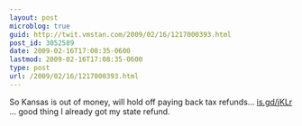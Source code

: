 ```yaml
---
layout: post
microblog: true
guid: http://twit.vmstan.com/2009/02/16/1217000393.html
post_id: 3052589
date: 2009-02-16T17:08:35-0600
lastmod: 2009-02-16T17:08:35-0600
type: post
url: /2009/02/16/1217000393.html
---
```

So Kansas is out of money, will hold off paying back tax refunds...  [is.gd/jKLr](http://is.gd/jKLr) ... good thing I already got my state refund.
